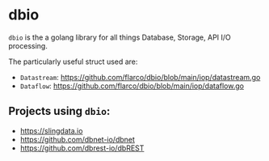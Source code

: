 # dbio

`dbio` is the a golang library for all things Database, Storage, API I/O processing.

The particularly useful struct used are:
* `Datastream`: https://github.com/flarco/dbio/blob/main/iop/datastream.go
* `Dataflow`: https://github.com/flarco/dbio/blob/main/iop/dataflow.go

## Projects using `dbio`:
* https://slingdata.io
* https://github.com/dbnet-io/dbnet
* https://github.com/dbrest-io/dbREST
